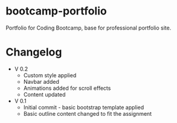 # bootcamp-portfolio
Portfolio for Coding Bootcamp, base for professional portfolio site.

# Changelog
- V 0.2
	- Custom style applied
	- Navbar added
	- Animations added for scroll effects
	- Content updated
 - V 0.1
	- Initial commit - basic bootstrap template applied
	- Basic outline content changed to fit the assignment